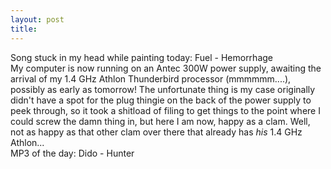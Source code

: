 ```yaml
---
layout: post
title: 
---
```


Song stuck in my head while painting today: Fuel - Hemorrhage<br>
My computer is now running on an Antec 300W power supply, awaiting the arrival of my 1.4 GHz Athlon Thunderbird processor (mmmmmm....), possibly as early as tomorrow! The unfortunate thing is my case originally didn't have a spot for the plug thingie on the back of the power supply to peek through, so it took a shitload of filing to get things to the point where I could screw the damn thing in, but here I am now, happy as a clam. Well, not as happy as that other clam over there that already has <i>his</i> 1.4 GHz Athlon...<br>
MP3 of the day: Dido - Hunter
